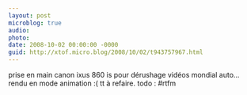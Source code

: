 ```yaml
---
layout: post
microblog: true
audio: 
photo: 
date: 2008-10-02 00:00:00 -0000
guid: http://xtof.micro.blog/2008/10/02/t943757967.html
---
```

prise en main canon ixus 860 is pour dérushage vidéos mondial auto... rendu en mode animation :(  tt à refaire. todo : #rtfm
